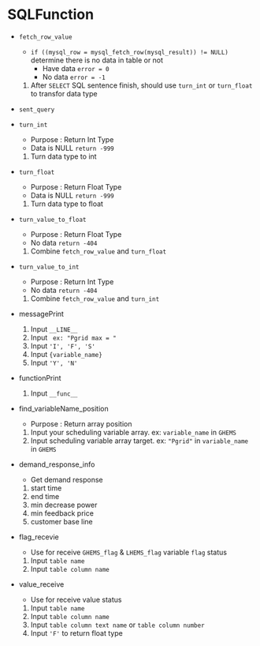 # SQLFunction

* `fetch_row_value`
    * ```if ((mysql_row = mysql_fetch_row(mysql_result)) != NULL)``` determine there is no data in table or not
      * Have data `error = 0`
      * No data `error = -1`
    1. After ```SELECT``` SQL sentence finish, should use `turn_int` or `turn_float` to transfor data type

* `sent_query`

* `turn_int`
    * Purpose : Return Int Type
    * Data is NULL `return -999`
    1. Turn data type to int

* `turn_float`
    * Purpose : Return Float Type
    * Data is NULL `return -999`
    1. Turn data type to float

* `turn_value_to_float`
    * Purpose : Return Float Type
    * No data `return -404`
    1. Combine `fetch_row_value` and `turn_float`

* `turn_value_to_int`
    * Purpose : Return Int Type
    * No data `return -404`
    1. Combine `fetch_row_value` and `turn_int`

* messagePrint
    1. Input `__LINE__`
    1. Input ` ex: "Pgrid max = "`
    1. Input `'I', 'F', 'S'`
    1. Input `{variable_name}` 
    1. Input `'Y', 'N'`

* functionPrint
    1. Input `__func__`

* find_variableName_position
    * Purpose : Return array position
    1. Input your scheduling variable array. ex: `variable_name` in `GHEMS`
    2. Input scheduling variable array target. ex: `"Pgrid"` in `variable_name` in `GHEMS`

* demand_response_info
    * Get demand response
    1. start time
    2. end time 
    3. min decrease power
    4. min feedback price
    5. customer base line

* flag_recevie
    * Use for receive `GHEMS_flag` & `LHEMS_flag` variable `flag` status
    1. Input `table name`
    2. Input `table column name`

* value_receive
    * Use for receive value status
    1. Input `table name`
    2. Input `table column name`
    3. Input `table column text name` or `table column number`
    4. Input `'F'` to return float type